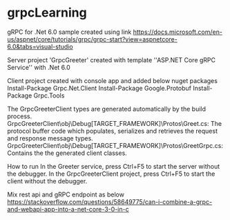 # grpcLearning

gRPC for .Net 6.0 sample created using link https://docs.microsoft.com/en-us/aspnet/core/tutorials/grpc/grpc-start?view=aspnetcore-6.0&tabs=visual-studio

Server project 'GrpcGreeter' created with template ''ASP.NET Core gRPC Service'' with .Net 6.0

Client project created with console app and added below nuget packages
Install-Package Grpc.Net.Client
Install-Package Google.Protobuf
Install-Package Grpc.Tools

The GrpcGreeterClient types are generated automatically by the build process.
GrpcGreeterClient\obj\Debug\[TARGET_FRAMEWORK]\Protos\Greet.cs: The protocol buffer code which populates, serializes and retrieves the request and response message types.
GrpcGreeterClient\obj\Debug\[TARGET_FRAMEWORK]\Protos\GreetGrpc.cs: Contains the the generated client classes.

How to run
In the Greeter service, press Ctrl+F5 to start the server without the debugger.
In the GrpcGreeterClient project, press Ctrl+F5 to start the client without the debugger.

Mix rest api and gRPC endpoint as below
https://stackoverflow.com/questions/58649775/can-i-combine-a-grpc-and-webapi-app-into-a-net-core-3-0-in-c